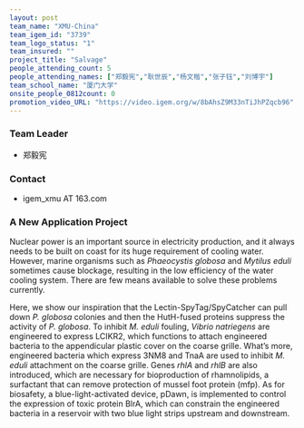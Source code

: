```yaml
---
layout: post
team_name: "XMU-China"
team_igem_id: "3739"
team_logo_status: "1"
team_insured: ""
project_title: "Salvage"
people_attending_count: 5
people_attending_names: ["郑毅宪","耿世辰","杨文楷","张子钰","刘博宇"]
team_school_name: "厦门大学"
onsite_people_0812count: 0
promotion_video_URL: "https://video.igem.org/w/8bAhsZ9M33nTiJhPZqcb96"
---
```



### Team Leader
* 郑毅宪

### Contact
* igem_xmu AT 163.com

### A New Application Project

Nuclear power is an important source in electricity production, and it always needs to be built on coast for its huge requirement of cooling water. However, marine organisms such as *Phaeocystis globosa* and *Mytilus eduli* sometimes cause blockage, resulting in the low efficiency of the water cooling system. There are few means available to solve these problems currently.

Here, we show our inspiration that the Lectin-SpyTag/SpyCatcher can pull down *P. globosa* colonies and then the HutH-fused proteins suppress the activity of *P. globosa*. To inhibit *M. eduli* fouling, *Vibrio natriegens* are engineered to express LCIKR2, which functions to attach engineered bacteria to the appendicular plastic cover on the coarse grille. What’s more, engineered bacteria which express 3NM8 and TnaA are used to inhibit *M. eduli* attachment on the coarse grille. Genes *rhlA* and *rhlB* are also introduced, which are necessary for bioproduction of rhamnolipids, a surfactant that can remove protection of mussel foot protein (mfp). As for biosafety, a blue-light-activated device, pDawn, is implemented to control the expression of toxic protein BlrA, which can constrain the engineered bacteria in a reservoir with two blue light strips upstream and downstream.
